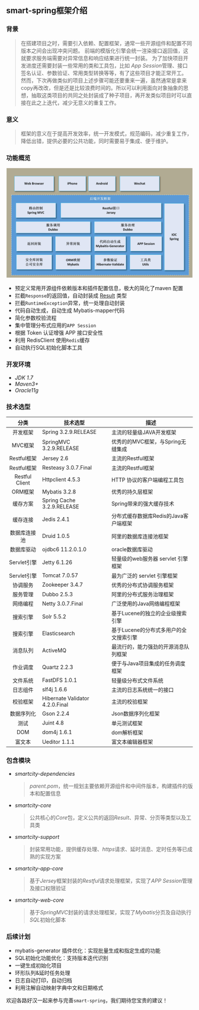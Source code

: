 ## smart-spring框架介绍

### 背景
> 在搭建项目之时，需要引入依赖、配置框架，通常一些开源组件和配置不同版本之间会出现冲突问题。
> 前端的模版化引擎会统一渲染接口返回值，这就要求服务端需要对异常信息和响应结果进行统一封装。
> 为了加快项目开发进度还需要封装一些常用的类和工具包，比如 *App Session*管理、接口签名认证、参数验证、常用类型转换等等，有了这些项目才能正常开工。<br>
> 然而，下次再做类似的项目上述步骤可能还要重来一遍，虽然通常是拿来copy再改改，但是还是比较浪费时间的。所以可以利用面向对象抽象的思想，抽取这类项目的共同之处封装成了种子项目，再开发类似项目时可以直接在此之上迭代，减少无意义的重复工作。

### 意义
> 框架的意义在于提高开发效率，统一开发模式，规范编码，减少重复工作，降低出错，提供必要的公共功能，同时需要易于集成、便于维护。

### 功能概览
![img-w860](../res/smart-spring-概览.jpg)

* 预定义常用开源组件依赖版本和插件配置信息，极大的简化了maven 配置
* 拦截`Response`的返回值，自动封装成 [Result](https://upload-images.jianshu.io/upload_images/1720399-ef517a5be56903e8.png) 类型 
* 拦截`RuntimeException`异常，统一处理自动封装
* 代码自动生成，自动生成 Mybatis-mapper代码
* 简化参数校验流程
* 集中管理分布式应用的`APP Session`
* 根据 Token 认证增强 APP 接口安全性
* 利用 RedisClient 使用`Redis`缓存
* 自动执行SQL初始化脚本工具


### 开发环境
* *JDK 1.7*
* *Maven3+*
* *Oracle11g*

### 技术选型
| 分类 | 技术选型 | 描述 |
| :---: | --- | --- |
| 开发框架 | Spring 3.2.9.RELEASE | 主流的轻量级JAVA开发框架 |
| MVC框架 | SpringMVC 3.2.9.RELEASE | 优秀的的MVC框架，与Spring无缝集成 |
| Restful框架 | Jersey 2.6 | 主流的Restful框架 |
| Restful框架 | Resteasy 3.0.7.Final | 主流的Restful框架 |
| Restful Client | Httpclient 4.5.3 | HTTP 协议的客户端编程工具包 |
| ORM框架 | Mybatis 3.2.8 | 优秀的持久层框架 |
| 缓存方案 | Spring Cache 3.2.9.RELEASE | Spring带来的强大缓存技术 |
| 缓存连接 | Jedis 2.4.1 | 分布式缓存数据库Redis的Java客户端框架 |
| 数据库连接池 | Druid 1.0.5 | 阿里的数据库连接池框架 |
| 数据库驱动 | ojdbc6 11.2.0.1.0 | oracle数据库驱动 |
| Servlet引擎 | Jetty 6.1.26 | 轻量级的web服务器 servlet 引擎框架 |
| Servlet引擎 | Tomcat 7.0.57 | 最为广泛的 servlet 引擎框架 |
| 协调服务 | Zookeeper 3.4.7 | 优秀的分布式协调服务框架 |
| 服务管理 | Dubbo 2.5.3 | 阿里的分布式服务治理框架 |
| 网络编程 | Netty 3.0.7.Final | 广泛使用的Java网络编程框架 |
| 搜索引擎 | Solr 5.5.2 | 基于Lucene的独立的企业级搜索引擎 |
| 搜索引擎 | Elasticsearch | 基于Lucene的分布式多用户的全文搜索引擎 |
| 消息队列 | ActiveMQ | 最流行的，能力强劲的开源消息队列框架 |
| 作业调度 | Quartz 2.2.3| 便于与Java项目集成的任务调度框架 |
| 文件系统 | FastDFS 1.0.1 | 轻量级分布式文件系统 |
| 日志组件 | slf4j 1.6.6 | 主流的日志系统统一的接口 |
| 校验框架 | Hibernate Validator 4.2.0.Final | 主流的校验框架 |
| 数据序列化 | Gson 2.2.4 | Json数据序列化框架 |
| 测试| Juint 4.8 | 单元测试框架 |
| DOM | dom4j 1.6.1 | dom解析框架 |
| 富文本 | Ueditor 1.1.1 | 富文本编辑器框架 |

### 包含模块
* *smartcity-dependencies*
    > *parent.pom*，统一规划主要依赖开源组件和中间件版本，构建插件的版本和配置信息
    
* *smartcity-core*
    > 公共核心的*Core*包，定义公共的返回*Result*、异常、分页等类型以及工具类
    
* *smartcity-support*
    > 封装常用功能，提供缓存处理、*https*请求、延时消息、定时任务等已成熟的实现方案
    
* *smartcity-app-core*
    > 基于*Jersey*框架封装的*Restful*请求处理框架，实现了*APP Sessio*n管理及接口权限验证

* *smartcity-web-core*
    > 基于*SpringMVC*封装的请求处理框架，实现了*Mybatis*分页及自动执行*SQL*初始化脚本
    

### 后续计划
* mybatis-generator 插件优化：实现批量生成和指定生成的功能
* SQL初始化功能优化：支持版本迭代识别
* 一键生成初始化项目
* 环形队列&延时任务处理
* 日志自动打印，自动归档
* 利用注解自动映射字典中文和日期格式

欢迎各路好汉一起来参与完善`smart-spring`，我们期待您宝贵的建议！


